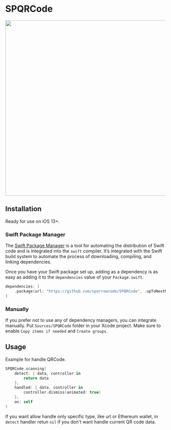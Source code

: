 # SPQRCode

<img src="https://user-images.githubusercontent.com/10995774/159624802-497afa7c-70f5-4bd5-893b-dfe01818456b.jpeg" height="550"/>

## Installation

Ready for use on iOS 13+.

### Swift Package Manager

The [Swift Package Manager](https://swift.org/package-manager/) is a tool for automating the distribution of Swift code and is integrated into the `swift` compiler. It’s integrated with the Swift build system to automate the process of downloading, compiling, and linking dependencies.

Once you have your Swift package set up, adding as a dependency is as easy as adding it to the `dependencies` value of your `Package.swift`.

```swift
dependencies: [
    .package(url: "https://github.com/sparrowcode/SPQRCode", .upToNextMajor(from: "1.0.2"))
]
```

### Manually

If you prefer not to use any of dependency managers, you can integrate manually. Put `Sources/SPQRCode` folder in your Xcode project. Make sure to enable `Copy items if needed` and `Create groups`.

## Usage

Example for handle QRCode.

```swift
SPQRCode.scanning(
    detect: { data, controller in
        return data
    }, 
    handled: { data, controller in
        controller.dismiss(animated: true)
    },
    on: self
)
```

If you want allow handle only specific type, like url or Ethereum wallet, in `detect` handler retun `nil` if you don't want handle current QR code data.


